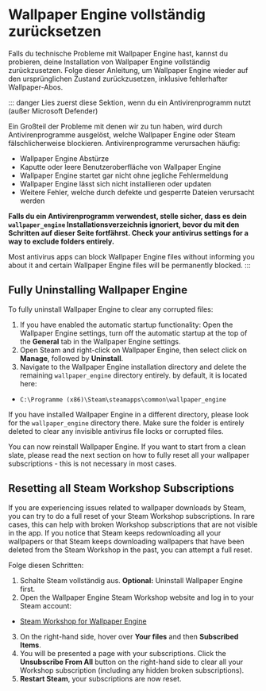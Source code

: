 # Wallpaper Engine vollständig zurücksetzen

Falls du technische Probleme mit Wallpaper Engine hast, kannst du probieren, deine Installation von Wallpaper Engine vollständig zurückzusetzen. Folge dieser Anleitung, um Wallpaper Engine wieder auf den ursprünglichen Zustand zurückzusetzen, inklusive fehlerhafter Wallpaper-Abos.

::: danger
Lies zuerst diese Sektion, wenn du ein Antivirenprogramm nutzt (außer Microsoft Defender)

Ein Großteil der Probleme mit denen wir zu tun haben, wird durch Antivirenprogramme ausgelöst, welche Wallpaper Engine oder Steam fälschlicherweise blockieren. Antivirenprogramme verursachen häufig:

* Wallpaper Engine Abstürze
* Kaputte oder leere Benutzeroberfläche von Wallpaper Engine
* Wallpaper Engine startet gar nicht ohne jegliche Fehlermeldung
* Wallpaper Engine lässt sich nicht installieren oder updaten
* Weitere Fehler, welche durch defekte und gesperrte Dateien verursacht werden

**Falls du ein Antivirenprogramm verwendest, stelle sicher, dass es dein `wallpaper_engine` Installationsverzeichnis ignoriert, bevor du mit den Schritten auf dieser Seite fortfährst. Check your antivirus settings for a way to exclude folders entirely.**

Most antivirus apps can block Wallpaper Engine files without informing you about it and certain Wallpaper Engine files will be permanently blocked.
:::

## Fully Uninstalling Wallpaper Engine

To fully uninstall Wallpaper Engine to clear any corrupted files:

1. If you have enabled the automatic startup functionality: Open the Wallpaper Engine settings, turn off the automatic startup at the top of the **General** tab in the Wallpaper Engine settings.
2. Open Steam and right-click on Wallpaper Engine, then select click on **Manage**, followed by **Uninstall**.
3. Navigate to the Wallpaper Engine installation directory and delete the remaining `wallpaper_engine` directory entirely. by default, it is located here:

* `C:\Programme (x86)\Steam\steamapps\common\wallpaper_engine`

If you have installed Wallpaper Engine in a different directory, please look for the `wallpaper_engine` directory there. Make sure the folder is entirely deleted to clear any invisible antivirus file locks or corrupted files.

You can now reinstall Wallpaper Engine. If you want to start from a clean slate, please read the next section on how to fully reset all your wallpaper subscriptions - this is not necessary in most cases.

## Resetting all Steam Workshop Subscriptions

If you are experiencing issues related to wallpaper downloads by Steam, you can try to do a full reset of your Steam Workshop subscriptions. In rare cases, this can help with broken Workshop subscriptions that are not visible in the app. If you notice that Steam keeps redownloading all your wallpapers or that Steam keeps downloading wallpapers that have been deleted from the Steam Workshop in the past, you can attempt a full reset.

Folge diesen Schritten:

1. Schalte Steam vollständig aus. **Optional:** Uninstall Wallpaper Engine first.
2. Open the Wallpaper Engine Steam Workshop website and log in to your Steam account:

* [Steam Workshop for Wallpaper Engine](https://steamcommunity.com/app/431960/workshop/)

3. On the right-hand side, hover over **Your files** and then **Subscribed Items**.
4. You will be presented a page with your subscriptions. Click the **Unsubscribe From All** button on the right-hand side to clear all your Workshop subscription (including any hidden broken subscriptions).
5. **Restart Steam**, your subscriptions are now reset.
